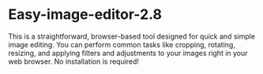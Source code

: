 # Easy-image-editor-2.8
This is a straightforward, browser-based tool designed for quick and simple image editing. You can perform common tasks like cropping, rotating, resizing, and applying filters and adjustments to your images right in your web browser. No installation is required!
